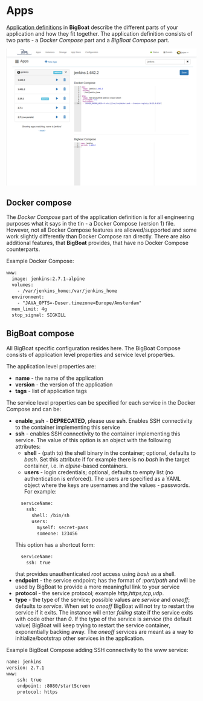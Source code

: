 # Apps
[Application definitions](/apps) in **BigBoat** describe the different parts of your application and how they fit together. The application definition consists of two parts - a *Docker Compose* part and a *BigBoat Compose* part.

![Apps page](../screenshots/apps.png)

## Docker compose
The *Docker Compose* part of the application definition is for all engineering purposes what it says in the tin - a Docker Compose (version 1) file. However, not all Docker Compose features are allowed/supported and some work slightly differently than Docker Compose ran directly. There are also additional features, that **BigBoat** provides, that have no Docker Compose counterparts.

Example Docker Compose:
```
www:
  image: jenkins:2.7.1-alpine
  volumes:
    - /var/jenkins_home:/var/jenkins_home
  environment:
    - "JAVA_OPTS=-Duser.timezone=Europe/Amsterdam"
  mem_limit: 4g
  stop_signal: SIGKILL
```

## BigBoat compose
All BigBoat specific configuration resides here. The BigBoat Compose consists of application level properties and service level properties.

The application level properties are:

  - **name** - the name of the application
  - **version** - the version of the application
  - **tags** - list of application tags

The service level properties can be specified for each service in the Docker Compose and can be:

  - **enable_ssh** - **DEPRECATED**, please use **ssh**. Enables SSH connectivity to the container implementing this service
  - **ssh** - enables SSH connectivity to the container implementing this service. The value of this option is an object with the following attributes:
    - **shell** - (path to) the shell binary in the container; optional, defaults to *bash*. Set this attribute if for example there is no *bash* in the target container, i.e. in *alpine*-based containers.
    - **users** - login credentials; optional, defaults to empty list (no authentication is enforced). The users are specified as a YAML object where the keys are usernames and the values - passwords. For example:
    ```
      serviceName:
        ssh:
          shell: /bin/sh
          users:
            myself: secret-pass
            someone: 123456
    ```
    This option has a shortcut form:
    ```
      serviceName:
        ssh: true
    ```
    that provides unauthenticated *root* access using *bash* as a shell.
  - **endpoint** - the service endpoint; has the format of *:port/path* and will be used by BigBoat to provide a more meaningful link to your service
  - **protocol** - the service protocol; example *http,https,tcp,udp*.
  - **type** - the type of the service; possible values are *service* and *oneoff*; defaults to *service*.
  When set to *oneoff* BigBoat will not try to restart the service if it exits. The instance will enter *failing* state if the service exits with code other than *0*. If the type of the service is *service* (the default value) BigBoat will keep trying to restart the service container, exponentially backing away. The *oneoff* services are meant as a way to initialize/bootstrap other services in the application.

  Example BigBoat Compose adding SSH connectivity to the www service:
  ```
  name: jenkins
  version: 2.7.1
  www:
      ssh: true
      endpoint: :8080/startScreen
      protocol: https
  ```
